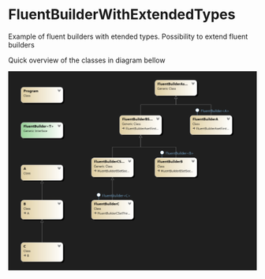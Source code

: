 # FluentBuilderWithExtendedTypes
Example of fluent builders with etended types. Possibility to extend fluent builders

Quick overview of the classes in diagram bellow

![alt text](image.png)
